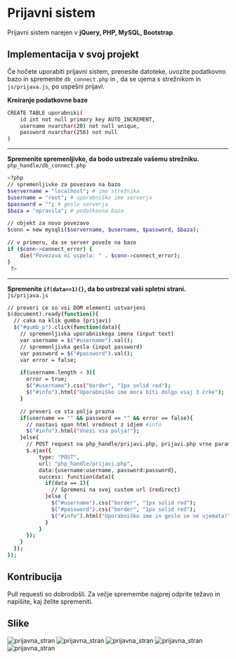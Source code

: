 # Prijavni sistem

Prijavni sistem narejen v **jQuery, PHP, MySQL, Bootstrap**.

## Implementacija v svoj projekt

Če hočete uporabiti prijavni sistem, prenesite datoteke, uvozite podatkovno bazo in spremenite ```db_connect.php``` in , da se ujema s strežnikom in ```js/prijava.js```, po uspešni prijavi.

**Kreiranje podatkovne baze**
```bash
CREATE TABLE uporabniki(
    id int not null primary key AUTO_INCREMENT,
    username nvarchar(20) not null unique,
    password nvarchar(256) not null
)
```

____
**Spremenite spremenljivke, da bodo ustrezale vašemu strežniku.**  
```php_handle/db_connect.php```  

```bash
<?php
// spremenljivke za povezavo na bazo
$servername = "localhost"; # ime strežnika
$username = "root"; # uporabniško ime serverja
$password = ""; # geslo serverja
$baza = "opravila"; # podatkovna baza

// objekt za novo povezavo
$conn = new mysqli($servername, $username, $password, $baza);

// v primeru, da se server poveže na bazo
if ($conn->connect_error) {
    die("Povezava ni uspela: " . $conn->connect_error);
}
 ?>
```

____
**Spremenite ```if(data==1){}```, da bo ustrezal vaši spletni strani.**  
```js/prijava.js```
```bash
// preveri ce so vsi DOM elementi ustvarjeni
$(document).ready(function(){
  // caka na klik gumba (prijavi)
  $("#gumb_p").click(function(data){
    // spremenljivka uporabniskega imena (input text)
    var username = $("#username").val();
    // spremenljivka gesla (input password)
    var password = $("#password").val();
    var error = false;

    if(username.length < 3){
      error = true;
      $("#username").css("border", "1px solid red");
      $("#info").html("Uporabniško ime mora biti dolgo vsaj 3 črke");
    }

    // preveri ce sta polja prazna
    if(username == "" && password == "" && error == false){
      // nastavi span html vrednost z idjem #info
      $("#info").html("Vnesi vsa polja!");
    }else{
      // POST request na php_handle/prijavi.php, prijavi.php vrne parameter data
      $.ajax({
          type: "POST",
          url: "php_handle/prijavi.php",
          data:{username:username, password:password},
          success: function(data){
            if(data == 1){
              // Spremeni na svoj custom url (redirect)
            }else {
              $("#username").css("border", "1px solid red");
              $("#password").css("border", "1px solid red");
              $("#info").html("Uporabniško ime in geslo se ne ujemata!")
            }
          }
      });
    }
  });
});


```

## Kontribucija
Pull requesti so dobrodošli. Za večje spremembe najprej odprite težavo in napišite, kaj želite spremeniti.

## Slike
![prijavna_stran](https://i.imgur.com/0LrMVhf.png)
![prijavna_stran](https://i.imgur.com/vLFZ660.png)
![prijavna_stran](https://i.imgur.com/YTXbcX6.png)
![prijavna_stran](https://i.imgur.com/huHBxaw.png)
![prijavna_stran](https://i.imgur.com/jTIdIcC.png)
